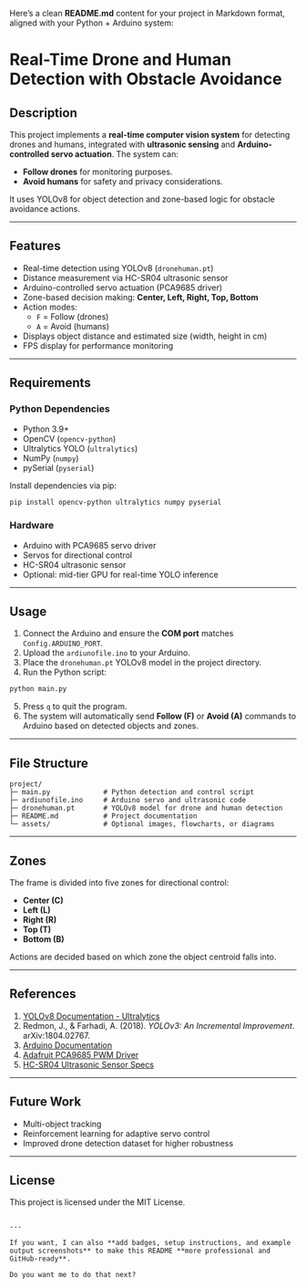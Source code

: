 Here’s a clean **README.md** content for your project in Markdown format, aligned with your Python + Arduino system:

# Real-Time Drone and Human Detection with Obstacle Avoidance

## Description
This project implements a **real-time computer vision system** for detecting drones and humans, integrated with **ultrasonic sensing** and **Arduino-controlled servo actuation**. The system can:

- **Follow drones** for monitoring purposes.
- **Avoid humans** for safety and privacy considerations.

It uses YOLOv8 for object detection and zone-based logic for obstacle avoidance actions.

---

## Features
- Real-time detection using YOLOv8 (`dronehuman.pt`)
- Distance measurement via HC-SR04 ultrasonic sensor
- Arduino-controlled servo actuation (PCA9685 driver)
- Zone-based decision making: **Center, Left, Right, Top, Bottom**
- Action modes:
  - `F` = Follow (drones)
  - `A` = Avoid (humans)
- Displays object distance and estimated size (width, height in cm)
- FPS display for performance monitoring

---

## Requirements

### Python Dependencies
- Python 3.9+
- OpenCV (`opencv-python`)
- Ultralytics YOLO (`ultralytics`)
- NumPy (`numpy`)
- pySerial (`pyserial`)

Install dependencies via pip:

```bash
pip install opencv-python ultralytics numpy pyserial
````

### Hardware

* Arduino with PCA9685 servo driver
* Servos for directional control
* HC-SR04 ultrasonic sensor
* Optional: mid-tier GPU for real-time YOLO inference

---

## Usage

1. Connect the Arduino and ensure the **COM port** matches `Config.ARDUINO_PORT`.
2. Upload the `ardiunofile.ino` to your Arduino.
3. Place the `dronehuman.pt` YOLOv8 model in the project directory.
4. Run the Python script:

```bash
python main.py
```

5. Press `q` to quit the program.
6. The system will automatically send **Follow (F)** or **Avoid (A)** commands to Arduino based on detected objects and zones.

---

## File Structure

```
project/
├─ main.py             # Python detection and control script
├─ ardiunofile.ino     # Arduino servo and ultrasonic code
├─ dronehuman.pt       # YOLOv8 model for drone and human detection
├─ README.md           # Project documentation
└─ assets/             # Optional images, flowcharts, or diagrams
```

---

## Zones

The frame is divided into five zones for directional control:

* **Center (C)**
* **Left (L)**
* **Right (R)**
* **Top (T)**
* **Bottom (B)**

Actions are decided based on which zone the object centroid falls into.

---

## References

1. [YOLOv8 Documentation - Ultralytics](https://docs.ultralytics.com)
2. Redmon, J., & Farhadi, A. (2018). *YOLOv3: An Incremental Improvement*. arXiv:1804.02767.
3. [Arduino Documentation](https://docs.arduino.cc)
4. [Adafruit PCA9685 PWM Driver](https://learn.adafruit.com/16-channel-pwm-servo-driver)
5. [HC-SR04 Ultrasonic Sensor Specs](https://www.sparkfun.com/products/15569)

---

## Future Work

* Multi-object tracking
* Reinforcement learning for adaptive servo control
* Improved drone detection dataset for higher robustness

---

## License

This project is licensed under the MIT License.

```

---

If you want, I can also **add badges, setup instructions, and example output screenshots** to make this README **more professional and GitHub-ready**.  

Do you want me to do that next?
```
